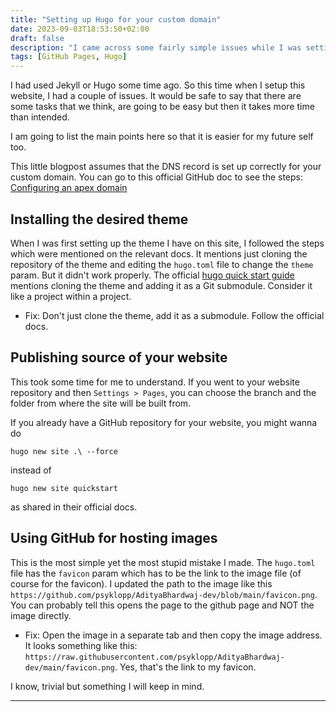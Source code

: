 ```yaml
---
title: "Setting up Hugo for your custom domain"
date: 2023-09-03T18:53:50+02:00
draft: false
description: "I came across some fairly simple issues while I was setting up this website. It's better to make a note of these so that it is easier next time. It had to do with installing theme as a submodule and also setting the correct publishing source."
tags: [GitHub Pages, Hugo]
---
```


I had used Jekyll or Hugo some time ago. So this time when I setup this website, I had a couple of issues. It would be safe to say that there are some tasks that we think, are going to be easy but then it takes more time than intended.

I am going to list the main points here so that it is easier for my future self too.

This little blogpost assumes that the DNS record is set up correctly for your custom domain. You can go to this official GitHub doc to see the steps: [Configuring an apex domain](https://docs.github.com/en/pages/configuring-a-custom-domain-for-your-github-pages-site/managing-a-custom-domain-for-your-github-pages-site#configuring-an-apex-domain)

## Installing the desired theme

When I was first setting up the theme I have on this site, I followed the steps which were mentioned on the relevant docs. It mentions just cloning the repository of the theme and editing the `hugo.toml` file to change the `theme` param. But it didn't work properly. The official [hugo quick start guide](https://gohugo.io/getting-started/quick-start/) mentions cloning the theme and adding it as a Git submodule. Consider it like a project within a project.

- Fix: Don't just clone the theme, add it as a submodule. Follow the official docs.

## Publishing source of your website

This took some time for me to understand. If you went to your website repository and then `Settings > Pages`, you can choose the branch and the folder from where the site will be built from.

If you already have a GitHub repository for your website, you might wanna do 
    
    hugo new site .\ --force

instead of

    hugo new site quickstart

as shared in their official docs. 

## Using GitHub for hosting images

This is the most simple yet the most stupid mistake I made. The `hugo.toml` file has the `favicon` param which has to be the link to the image file (of course for the favicon). I updated the path to the image like this `https://github.com/psyklopp/AdityaBhardwaj-dev/blob/main/favicon.png`. You can probably tell this opens the page to the github page and NOT the image directly.


- Fix: Open the image in a separate tab and then copy the image address. It looks something like this: `https://raw.githubusercontent.com/psyklopp/AdityaBhardwaj-dev/main/favicon.png`. Yes, that's the link to my favicon.

I know, trivial but something I will keep in mind.

-----